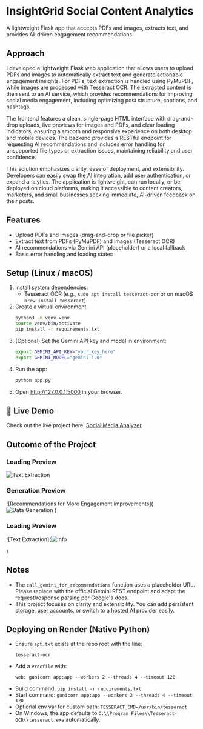 # InsightGrid Social Content Analytics

A lightweight Flask app that accepts PDFs and images, extracts text, and provides AI-driven engagement recommendations.

## Approach

I developed a lightweight Flask web application that allows users to upload PDFs and images to automatically extract text and generate actionable engagement insights. For PDFs, text extraction is handled using PyMuPDF, while images are processed with Tesseract OCR. The extracted content is then sent to an AI service, which provides recommendations for improving social media engagement, including optimizing post structure, captions, and hashtags.

The frontend features a clean, single-page HTML interface with drag-and-drop uploads, live previews for images and PDFs, and clear loading indicators, ensuring a smooth and responsive experience on both desktop and mobile devices. The backend provides a RESTful endpoint for requesting AI recommendations and includes error handling for unsupported file types or extraction issues, maintaining reliability and user confidence.

This solution emphasizes clarity, ease of deployment, and extensibility. Developers can easily swap the AI integration, add user authentication, or expand analytics. The application is lightweight, can run locally, or be deployed on cloud platforms, making it accessible to content creators, marketers, and small businesses seeking immediate, AI-driven feedback on their posts.

## Features

- Upload PDFs and images (drag-and-drop or file picker)
- Extract text from PDFs (PyMuPDF) and images (Tesseract OCR)
- AI recommendations via Gemini API (placeholder) or a local fallback
- Basic error handling and loading states

## Setup (Linux / macOS)

1. Install system dependencies:
   - Tesseract OCR (e.g., `sudo apt install tesseract-ocr` or on macOS `brew install tesseract`)
2. Create a virtual environment:
   ```bash
   python3 -m venv venv
   source venv/bin/activate
   pip install -r requirements.txt
   ```
3. (Optional) Set the Gemini API key and model in environment:
   ```bash
   export GEMINI_API_KEY="your_key_here"
   export GEMINI_MODEL="gemini-1.0"
   ```
4. Run the app:
   ```bash
   python app.py
   ```
5. Open http://127.0.0.1:5000 in your browser.

## 🚀 Live Demo

Check out the live project here: [Social Media Analyzer](https://insightgrid-social-content-analytics-1.onrender.com/)

## Outcome of the Project

### Loading Preview

![Text Extraction](![Loading](https://github.com/user-attachments/assets/c4b8b10b-be44-44e0-bd07-c1273fa24024)
)

### Generation Preview

![Recommendations for More Engagement improvements](![Data Generation](https://github.com/user-attachments/assets/c38ac5fb-7c8c-4762-8a70-e2edf889c8e2)
)

### Loading Preview

![Text Extraction](![Info](https://github.com/user-attachments/assets/81c84537-d8e7-46b7-97ba-7aec76dcf4dc)

)

## Notes

- The `call_gemini_for_recommendations` function uses a placeholder URL. Please replace with the official Gemini REST endpoint and adapt the request/response parsing per Google's docs.
- This project focuses on clarity and extensibility. You can add persistent storage, user accounts, or switch to a hosted AI provider easily.

## Deploying on Render (Native Python)

- Ensure `apt.txt` exists at the repo root with the line:
  ```
  tesseract-ocr
  ```
- Add a `Procfile` with:
  ```
  web: gunicorn app:app --workers 2 --threads 4 --timeout 120
  ```
- Build command: `pip install -r requirements.txt`
- Start command: `gunicorn app:app --workers 2 --threads 4 --timeout 120`
- Optional env var for custom path: `TESSERACT_CMD=/usr/bin/tesseract`
- On Windows, the app defaults to `C:\\Program Files\\Tesseract-OCR\\tesseract.exe` automatically.
